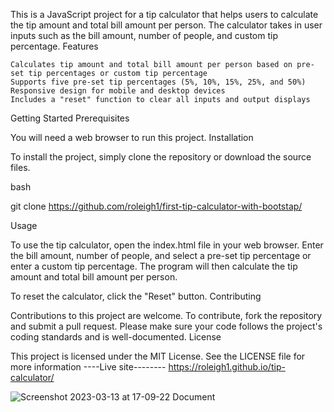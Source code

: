 This is a JavaScript project for a tip calculator that helps users to calculate the tip amount and total bill amount per person. The calculator takes in user inputs such as the bill amount, number of people, and custom tip percentage.
Features

    Calculates tip amount and total bill amount per person based on pre-set tip percentages or custom tip percentage
    Supports five pre-set tip percentages (5%, 10%, 15%, 25%, and 50%)
    Responsive design for mobile and desktop devices
    Includes a "reset" function to clear all inputs and output displays

Getting Started
Prerequisites

You will need a web browser to run this project.
Installation

To install the project, simply clone the repository or download the source files.

bash

git clone https://github.com/roleigh1/first-tip-calculator-with-bootstap/

Usage

To use the tip calculator, open the index.html file in your web browser. Enter the bill amount, number of people, and select a pre-set tip percentage or enter a custom tip percentage. The program will then calculate the tip amount and total bill amount per person.

To reset the calculator, click the "Reset" button.
Contributing

Contributions to this project are welcome. To contribute, fork the repository and submit a pull request. Please make sure your code follows the project's coding standards and is well-documented.
License

This project is licensed under the MIT License. See the LICENSE file for more information
----Live site--------
https://roleigh1.github.io/tip-calculator/


![Screenshot 2023-03-13 at 17-09-22 Document](https://user-images.githubusercontent.com/106034240/224761035-fd543482-9885-4d11-b8ec-0efd4685ec7f.png)



